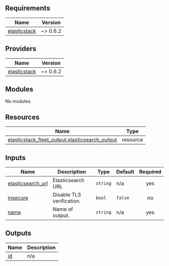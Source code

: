 <!-- BEGIN_TF_DOCS -->
## Requirements

| Name | Version |
|------|---------|
| <a name="requirement_elasticstack"></a> [elasticstack](#requirement\_elasticstack) | ~> 0.6.2 |

## Providers

| Name | Version |
|------|---------|
| <a name="provider_elasticstack"></a> [elasticstack](#provider\_elasticstack) | ~> 0.6.2 |

## Modules

No modules.

## Resources

| Name | Type |
|------|------|
| [elasticstack_fleet_output.elasticsearch_output](https://registry.terraform.io/providers/elastic/elasticstack/latest/docs/resources/fleet_output) | resource |

## Inputs

| Name | Description | Type | Default | Required |
|------|-------------|------|---------|:--------:|
| <a name="input_elasticsearch_url"></a> [elasticsearch\_url](#input\_elasticsearch\_url) | Elasticsearch URL | `string` | n/a | yes |
| <a name="input_insecure"></a> [insecure](#input\_insecure) | Disable TLS verification. | `bool` | `false` | no |
| <a name="input_name"></a> [name](#input\_name) | Name of output. | `string` | n/a | yes |

## Outputs

| Name | Description |
|------|-------------|
| <a name="output_id"></a> [id](#output\_id) | n/a |
<!-- END_TF_DOCS -->